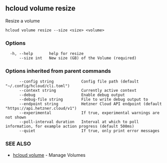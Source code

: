 ## hcloud volume resize

Resize a volume

```
hcloud volume resize --size <size> <volume>
```

### Options

```
  -h, --help       help for resize
      --size int   New size (GB) of the Volume (required)
```

### Options inherited from parent commands

```
      --config string            Config file path (default "~/.config/hcloud/cli.toml")
      --context string           Currently active context
      --debug                    Enable debug output
      --debug-file string        File to write debug output to
      --endpoint string          Hetzner Cloud API endpoint (default "https://api.hetzner.cloud/v1")
      --experimental             If true, experimental warnings are not shown
      --poll-interval duration   Interval at which to poll information, for example action progress (default 500ms)
      --quiet                    If true, only print error messages
```

### SEE ALSO

* [hcloud volume](hcloud_volume.md)	 - Manage Volumes
